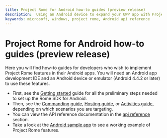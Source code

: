 ```yaml
---
title: Project Rome for Android how-to guides (preview release)
description:  Using an Android device to expand your UWP app with Project Rome.
keywords: microsoft, windows, project rome, Android api reference 
---
```


# Project Rome for Android how-to guides (preview release)

Here you will find how-to guides for developers who wish to implement Project Rome features in their Android apps. You will need an Android app development IDE and an Android device or emulator (Android 4.4.2 or later) to use these features.

* First, see the [Getting started](getting-started-rome-android.md) guide for all the preliminary steps needed to set up the Rome SDK for Android.
* Then, see the [Commanding guide](command-remote-devices-and-apps-android.md), [Hosting guide](hosting-android.md), or [Activities guide](user-activities-android.md), depending on which scenarios you are targeting.
* You can view the API reference documentation in the [api reference](https://docs.microsoft.com/java/api/com.microsoft.connecteddevices.base) section.
* Take a look at the [Android sample app](https://github.com/Microsoft/project-rome/tree/master/Android/samples) to see a working example of Project Rome features.
